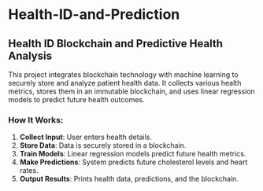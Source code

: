 # Health-ID-and-Prediction

## Health ID Blockchain and Predictive Health Analysis

This project integrates blockchain technology with machine learning to securely store and analyze patient health data. It collects various health metrics, stores them in an immutable blockchain, and uses linear regression models to predict future health outcomes.

### How It Works:

1. **Collect Input**: User enters health details.
2. **Store Data**: Data is securely stored in a blockchain.
3. **Train Models**: Linear regression models predict future health metrics.
4. **Make Predictions**: System predicts future cholesterol levels and heart rates.
5. **Output Results**: Prints health data, predictions, and the blockchain.
